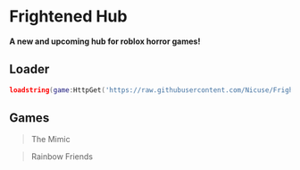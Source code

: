 # Frightened Hub
**A new and upcoming hub for roblox horror games!**
## Loader
```lua
loadstring(game:HttpGet('https://raw.githubusercontent.com/Nicuse/FrightenedHub/main/Loader.lua', true))()
```
## Games
> The Mimic

> Rainbow Friends
